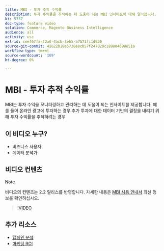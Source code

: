 ```yaml
---
title: MBI - 투자 추적 수익률
description: 투자 수익률을 추적하는 데 도움이 되는 MBI 인사이트에 대해 알아봅니다.
kt: 5737
doc-type: feature video
solution: Commerce, Magento Business Intelligence
audience: all
activity: use
exl-id: ceef67fa-f2a6-4acb-8eb5-a7571fc1d920
source-git-commit: 42622b18e5738e8cb57f247029c189884698851a
workflow-type: tm+mt
source-wordcount: '109'
ht-degree: 0%

---
```


# MBI - 투자 추적 수익률

MBI는 투자 수익을 모니터링하고 관리하는 데 도움이 되는 인사이트를 제공합니다. 예를 들어 온라인 광고에 투자하는 경우 추가 투자에 대한 데이터 기반의 결정을 내리기 위해 투자 수익률을 추적하려는 경우

## 이 비디오 누구?

- 비즈니스 사용자
- 데이터 분석가

## 비디오 컨텐츠

>[!NOTE]
>
>비디오의 컨텐츠는 2.2 릴리스를 반영합니다. 자세한 내용은 [MBI 사용 안내서](https://docs.magento.com/mbi/) 최신 정보를 확인하십시오.

>[!VIDEO](https://video.tv.adobe.com/v/35991?quality=12&learn=on)

## 추가 리소스

- [캠페인 분석](https://docs.magento.com/mbi/data-analyst/analysis/camp-analysis.html)
- [마케팅 ROI](https://docs.magento.com/mbi/data-analyst/analysis/marketing-roi.html)
